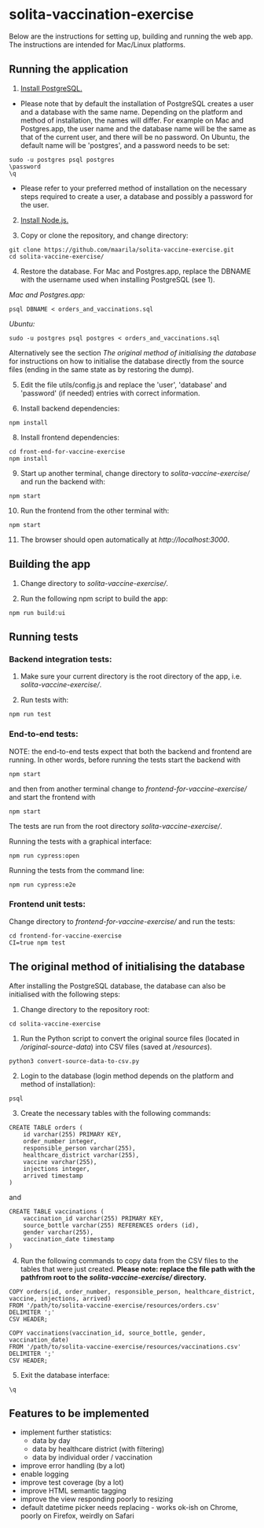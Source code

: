 # solita-vaccination-exercise

Below are the instructions for setting up, building and running the web app. The instructions are intended for Mac/Linux platforms.

## Running the application

1. [Install PostgreSQL.](https://www.postgresql.org/download/)

  * Please note that by default the installation of PostgreSQL creates a user and a database with the same name. Depending on the platform and method of installation, the names will differ. For example on Mac and Postgres.app, the user name and the database name will be the same as that of the current user, and there will be no password. On Ubuntu, the default name will be 'postgres', and a password needs to be set:

```
sudo -u postgres psql postgres
\password
\q
```

  * Please refer to your preferred method of installation on the necessary steps required to create a user, a database and possibly a password for the user.

2. [Install Node.js.](https://nodejs.org/en/download/)

3. Copy or clone the repository, and change directory:

```
git clone https://github.com/maarila/solita-vaccine-exercise.git
cd solita-vaccine-exercise/
```

4. Restore the database. For Mac and Postgres.app, replace the DBNAME with the username used when installing PostgreSQL (see 1). 

*Mac and Postgres.app:*

```
psql DBNAME < orders_and_vaccinations.sql
```

*Ubuntu:*

```
sudo -u postgres psql postgres < orders_and_vaccinations.sql
```

Alternatively see the section *The original method of initialising the database* for instructions on how to initialise the database directly from the source files (ending in the same state as by restoring the dump).

5. Edit the file utils/config.js and replace the 'user', 'database' and 'password' (if needed) entries with correct information. 

6. Install backend dependencies:

```
npm install
```

8. Install frontend dependencies:

```
cd front-end-for-vaccine-exercise
npm install
```

9. Start up another terminal, change directory to *solita-vaccine-exercise/* and run the backend with:

```
npm start
```

10. Run the frontend from the other terminal with:

```
npm start
```

11. The browser should open automatically at *http://localhost:3000*.

## Building the app

1. Change directory to *solita-vaccine-exercise/*.

2. Run the following npm script to build the app:

```
npm run build:ui
```

## Running tests

### Backend integration tests:

1. Make sure your current directory is the root directory of the app, i.e. *solita-vaccine-exercise/*.

2. Run tests with:

```
npm run test
```

### End-to-end tests:

NOTE: the end-to-end tests expect that both the backend and frontend are running. In other words, before running the tests start the backend with

```
npm start
```

and then from another terminal change to *frontend-for-vaccine-exercise/* and start the frontend with

```
npm start
```

The tests are run from the root directory *solita-vaccine-exercise/*.

Running the tests with a graphical interface:

```
npm run cypress:open
```

Running the tests from the command line:

```
npm run cypress:e2e
```

### Frontend unit tests:

Change directory to *frontend-for-vaccine-exercise/* and run the tests:

```
cd frontend-for-vaccine-exercise
CI=true npm test
```

## The original method of initialising the database

After installing the PostgreSQL database, the database can also be initialised with the following steps:

1. Change directory to the repository root:

```
cd solita-vaccine-exercise
```

1. Run the Python script to convert the original source files (located in */original-source-data*) into CSV files (saved at */resources*).

```
python3 convert-source-data-to-csv.py
```

2. Login to the database (login method depends on the platform and method of installation):

```
psql
```

3. Create the necessary tables with the following commands:

```
CREATE TABLE orders (
    id varchar(255) PRIMARY KEY,
    order_number integer,
    responsible_person varchar(255),
    healthcare_district varchar(255),
    vaccine varchar(255),
    injections integer,
    arrived timestamp
)
```

and

```
CREATE TABLE vaccinations (
    vaccination_id varchar(255) PRIMARY KEY,
    source_bottle varchar(255) REFERENCES orders (id),
    gender varchar(255),
    vaccination_date timestamp
)
```

4. Run the following commands to copy data from the CSV files to the tables that were just created. **Please note: replace the file path with the pathfrom root to the *solita-vaccine-exercise/* directory.**

```
COPY orders(id, order_number, responsible_person, healthcare_district, vaccine, injections, arrived)
FROM '/path/to/solita-vaccine-exercise/resources/orders.csv'
DELIMITER ';'
CSV HEADER;
```

```
COPY vaccinations(vaccination_id, source_bottle, gender, vaccination_date)
FROM '/path/to/solita-vaccine-exercise/resources/vaccinations.csv'
DELIMITER ';'
CSV HEADER;
```

5. Exit the database interface:

```
\q
```

## Features to be implemented

* implement further statistics:
  * data by day
  * data by healthcare district (with filtering)  
  * data by individual order / vaccination
* improve error handling (by a lot)
* enable logging
* improve test coverage (by a lot)
* improve HTML semantic tagging
* improve the view responding poorly to resizing
* default datetime picker needs replacing - works ok-ish on Chrome, poorly on Firefox, weirdly on Safari

